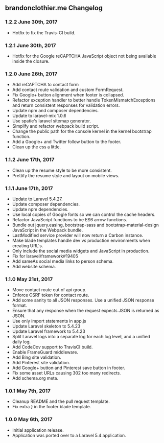 ## brandonclothier.me Changelog
### 1.2.2 June 30th, 2017
- Hotfix to fix the Travis-CI build.

### 1.2.1 June 30th, 2017
- Hotfix for the Google reCAPTCHA JavaScript object not being available inside the closure.

### 1.2.0 June 26th, 2017
- Add reCAPTCHA to contact form
- Add contact route validation and custom FormRequest.
- Fix Google+ button alignment when footer is collapsed.
- Refactor exception handler to better handle TokenMismatchExceptions and return consistent responses for validation errors.
- Update npm and composer dependencies.
- Update to laravel-mix 1.0.6
- Use spatie's laravel sitemap generator.
- Simplify and refactor webpack build script.
- Change the public path for the console kernel in the kernel bootstrap function.
- Add a Google+ and Twitter follow button to the footer.
- Clean up the css a little.

### 1.1.2 June 17th, 2017
- Clean up the resume style to be more consistent.
- Prettify the resume style and layout on mobile views.

### 1.1.1 June 17th, 2017
- Update to Laravel 5.4.27.
- Update composer dependencies.
- Update npm dependencies.
- Use local copies of Google fonts so we can control the cache headers.
- Refactor JavaScript functions to be ES6 arrow functions.
- Bundle out jquery.easing, bootstrap-sass and bootstrap-material-design JavaScript in the Webpack bundle.
- LastModified service provider will now return a Carbon instance.
- Make blade templates handle dev vs production environments when creating URL's.
- Only include the social media widgets and JavaScript in production.
- Fix for laravel/framework#19405
- Add sameAs social media links to person schema.
- Add website schema.

### 1.1.0 May 21st, 2017
- Move contact route out of api group.
- Enforce CSRF token for contact route.
- Add some sanity to all JSON responses. Use a unified JSON response format.
- Ensure that any response when the request expects JSON is returned as JSON.
- Use only import statements in app.js
- Update Laravel skeleton to 5.4.23
- Update Laravel framework to 5.4.23
- Split Laravel logs into a separate log for each log level, and a unified daily log.
- Add CodeCov support to TravisCI build.
- Enable FrameGuard middleware.
- Add Bing site validation.
- Add Pinterest site validation.
- Add Google+ button and Pinterest save button in footer.
- Fix some asset URLs causing 302 too many redirects.
- Add schema.org meta.

### 1.0.1 May 7th, 2017
- Cleanup README and the pull request template.
- Fix extra } in the footer blade template.

### 1.0.0 May 6th, 2017
- Initial application release.
- Application was ported over to a Laravel 5.4 application.
